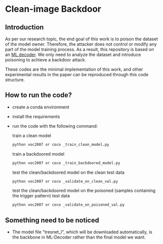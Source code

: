 # Clean-image Backdoor



## Introduction
As per our research topic, the end goal of this work is to poison the dataset of the model owner. Therefore, the attacker does not control or modify any part of the model training process. As a result, this repository is based on an [ML decoder](https://github.com/Alibaba-MIIL/ML_Decoder). We only need to analyze the dataset and introduce poisoning to achieve a backdoor attack.

These codes are the minimal implementation of this work, and other experimental results in the paper can be reproduced through this code structure.


## How to run the code?

- create a conda environment
- install the requirements
- run the code with the following command:

    train a clean model
    ```bash
    python voc2007 or coco _train_clean_model.py
    ```

    train a backdoored model
    ```bash
    python voc2007 or coco _train_backdoored_model.py
    ```

    test the clean/backdoored model on the clean test data
    ```bash
    python voc2007 or coco _validate_on_clean_val.py
    ```

    test the clean/backdoored model on the poisoned (samples containing the trigger pattern) test data
    ```bash
    python voc2007 or coco _validate_on_poisoned_val.py
    ```

## Something need to be noticed
- The model file "tresnet_l", which will be downloaded automatically, is the backbone in ML-Decoder rather than the final model we want.
